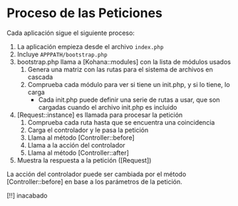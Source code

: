 # Proceso de las Peticiones

Cada aplicación sigue el siguiente proceso:

1. La aplicación empieza desde el archivo `index.php`
2. Incluye `APPPATH/bootstrap.php`
3. bootstrap.php llama a [Kohana::modules] con la lista de módulos usados
	1. Genera una matriz con las rutas para el sistema de archivos en cascada
	2. Comprueba cada módulo para ver si tiene un init.php, y si lo tiene, lo carga
		* Cada init.php puede definir una serie de rutas a usar, que son cargadas cuando el archivo init.php es incluido
4. [Request::instance] es llamada para procesar la petición
    1. Comprueba cada ruta hasta que se encuentra una coincidencia
    2. Carga el controlador y le pasa la petición
    3. Llama al método [Controller::before]
    4. Llama a la acción del controlador
    5. Llama al método [Controller::after]
5. Muestra la respuesta a la petición ([Request])

La acción del controlador puede ser cambiada por el método [Controller::before] en base a los parámetros de la petición.

[!!] inacabado
